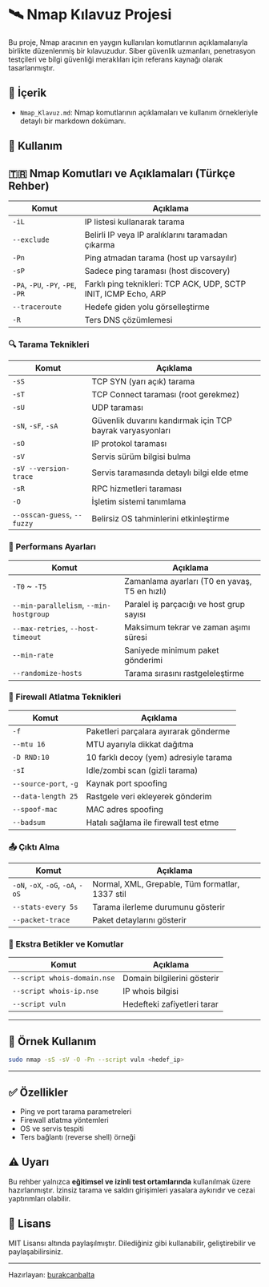 
# 🛰️ Nmap Kılavuz Projesi

Bu proje, Nmap aracının en yaygın kullanılan komutlarının açıklamalarıyla birlikte düzenlenmiş bir kılavuzudur. Siber güvenlik uzmanları, penetrasyon testçileri ve bilgi güvenliği meraklıları için referans kaynağı olarak tasarlanmıştır.

## 📁 İçerik

- `Nmap_Klavuz.md`: Nmap komutlarının açıklamaları ve kullanım örnekleriyle detaylı bir markdown dokümanı.

## 🧠 Kullanım

## 🇹🇷 Nmap Komutları ve Açıklamaları (Türkçe Rehber)

| Komut | Açıklama |
|-------|----------|
| `-iL` | IP listesi kullanarak tarama |
| `--exclude` | Belirli IP veya IP aralıklarını taramadan çıkarma |
| `-Pn` | Ping atmadan tarama (host up varsayılır) |
| `-sP` | Sadece ping taraması (host discovery) |
| `-PA`, `-PU`, `-PY`, `-PE`, `-PR` | Farklı ping teknikleri: TCP ACK, UDP, SCTP INIT, ICMP Echo, ARP |
| `--traceroute` | Hedefe giden yolu görselleştirme |
| `-R` | Ters DNS çözümlemesi |

### 🔍 Tarama Teknikleri

| Komut | Açıklama |
|-------|----------|
| `-sS` | TCP SYN (yarı açık) tarama |
| `-sT` | TCP Connect taraması (root gerekmez) |
| `-sU` | UDP taraması |
| `-sN`, `-sF`, `-sA` | Güvenlik duvarını kandırmak için TCP bayrak varyasyonları |
| `-sO` | IP protokol taraması |
| `-sV` | Servis sürüm bilgisi bulma |
| `-sV --version-trace` | Servis taramasında detaylı bilgi elde etme |
| `-sR` | RPC hizmetleri taraması |
| `-O` | İşletim sistemi tanımlama |
| `--osscan-guess`, `--fuzzy` | Belirsiz OS tahminlerini etkinleştirme |

### 🚀 Performans Ayarları

| Komut | Açıklama |
|-------|----------|
| `-T0` ~ `-T5` | Zamanlama ayarları (T0 en yavaş, T5 en hızlı) |
| `--min-parallelism`, `--min-hostgroup` | Paralel iş parçacığı ve host grup sayısı |
| `--max-retries`, `--host-timeout` | Maksimum tekrar ve zaman aşımı süresi |
| `--min-rate` | Saniyede minimum paket gönderimi |
| `--randomize-hosts` | Tarama sırasını rastgeleleştirme |

### 🧱 Firewall Atlatma Teknikleri

| Komut | Açıklama |
|-------|----------|
| `-f` | Paketleri parçalara ayırarak gönderme |
| `--mtu 16` | MTU ayarıyla dikkat dağıtma |
| `-D RND:10` | 10 farklı decoy (yem) adresiyle tarama |
| `-sI` | Idle/zombi scan (gizli tarama) |
| `--source-port`, `-g` | Kaynak port spoofing |
| `--data-length 25` | Rastgele veri ekleyerek gönderim |
| `--spoof-mac` | MAC adres spoofing |
| `--badsum` | Hatalı sağlama ile firewall test etme |

### 📤 Çıktı Alma

| Komut | Açıklama |
|-------|----------|
| `-oN`, `-oX`, `-oG`, `-oA`, `-oS` | Normal, XML, Grepable, Tüm formatlar, 1337 stil |
| `--stats-every 5s` | Tarama ilerleme durumunu gösterir |
| `--packet-trace` | Paket detaylarını gösterir |

### 🧰 Ekstra Betikler ve Komutlar

| Komut | Açıklama |
|-------|----------|
| `--script whois-domain.nse` | Domain bilgilerini gösterir |
| `--script whois-ip.nse` | IP whois bilgisi |
| `--script vuln` | Hedefteki zafiyetleri tarar |

---

## 🧪 Örnek Kullanım

```bash
sudo nmap -sS -sV -O -Pn --script vuln <hedef_ip>
```

---

## ✅ Özellikler

- Ping ve port tarama parametreleri
- Firewall atlatma yöntemleri
- OS ve servis tespiti
- Ters bağlantı (reverse shell) örneği

## ⚠️ Uyarı

Bu rehber yalnızca **eğitimsel ve izinli test ortamlarında** kullanılmak üzere hazırlanmıştır. İzinsiz tarama ve saldırı girişimleri yasalara aykırıdır ve cezai yaptırımları olabilir.

## 📌 Lisans

MIT Lisansı altında paylaşılmıştır. Dilediğiniz gibi kullanabilir, geliştirebilir ve paylaşabilirsiniz.

---

Hazırlayan: [burakcanbalta](https://github.com/burakcanbalta)
